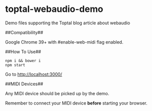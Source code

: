 toptal-webaudio-demo
====================

Demo files supporting the Toptal blog article about webaudio

##Compatibility##

Google Chrome 39+ with #enable-web-midi flag enabled.

##How To Use##

    npm i && bower i
    npm start

Go to [http://localhost:3000/](http://localhost:3000/)

##MIDI Devices##

Any MIDI device should be picked up by the demo.

Remember to connect your MIDI device __before__ starting your browser.

